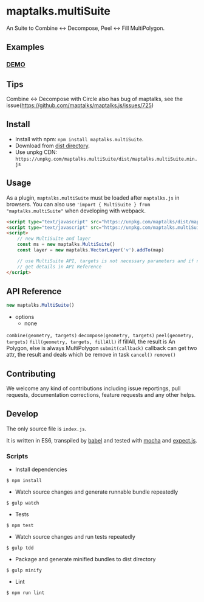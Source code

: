 # maptalks.multiSuite

An Suite to Combine <-> Decompose, Peel <-> Fill MultiPolygon.

## Examples

### [DEMO](https://cxiaof.github.io/maptalks.multiSuite/demo/index.html)

## Tips

Combine <-> Decompose with Circle also has bug of maptalks, see the issue(https://github.com/maptalks/maptalks.js/issues/725)

## Install

-   Install with npm: `npm install maptalks.multiSuite`.
-   Download from [dist directory](https://github.com/cXiaof/maptalks.multiSuite/tree/master/dist).
-   Use unpkg CDN: `https://unpkg.com/maptalks.multiSuite/dist/maptalks.multiSuite.min.js`

## Usage

As a plugin, `maptalks.multiSuite` must be loaded after `maptalks.js` in browsers. You can also use `'import { MultiSuite } from "maptalks.multiSuite"` when developing with webpack.

```html
<script type="text/javascript" src="https://unpkg.com/maptalks/dist/maptalks.min.js"></script>
<script type="text/javascript" src="https://unpkg.com/maptalks.multiSuite/dist/maptalks.multiSuite.min.js"></script>
<script>
    // new MultiSuite and layer
    const ms = new maptalks.MultiSuite()
    const layer = new maptalks.VectorLayer('v').addTo(map)

    // use MultiSuite API, targets is not necessary parameters and if no targets user will choose geometry on the map
    // get details in API Reference
</script>
```

## API Reference

```javascript
new maptalks.MultiSuite()
```

-   options
    -   none

`combine(geometry, targets)`
`decompose(geometry, targets)`
`peel(geometry, targets)`
`fill(geometry, targets, fillAll)` if fillAll, the result is An Polygon, else is always MultiPolygon
`submit(callback)` callback can get two attr, the result and deals which be remove in task
`cancel()`
`remove()`

## Contributing

We welcome any kind of contributions including issue reportings, pull requests, documentation corrections, feature requests and any other helps.

## Develop

The only source file is `index.js`.

It is written in ES6, transpiled by [babel](https://babeljs.io/) and tested with [mocha](https://mochajs.org) and [expect.js](https://github.com/Automattic/expect.js).

### Scripts

-   Install dependencies

```shell
$ npm install
```

-   Watch source changes and generate runnable bundle repeatedly

```shell
$ gulp watch
```

-   Tests

```shell
$ npm test
```

-   Watch source changes and run tests repeatedly

```shell
$ gulp tdd
```

-   Package and generate minified bundles to dist directory

```shell
$ gulp minify
```

-   Lint

```shell
$ npm run lint
```
